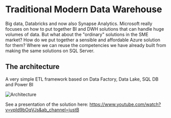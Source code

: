 # Traditional Modern Data Warehouse
Big data, Databricks and now also Synapse Analytics. Microsoft really focuses on how to put together BI and DWH solutions that can handle huge volumes of data. But what about the "ordinary" solutions in the SME market? How do we put together a sensible and affordable Azure solution for them? Where we can reuse the competencies we have already built from making the same solutions on SQL Server.

## The architecture
A very simple ETL framework based on Data Factory, Data Lake, SQL DB and Power BI

![Architecture](https://justb.dk/wp-content/uploads/2020/10/Achitecture-1024x435.png)

See a presentation of the solution here: https://www.youtube.com/watch?v=vpId9bOqVJs&ab_channel=justB
